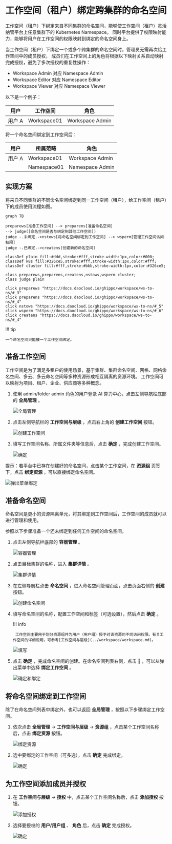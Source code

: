 # 工作空间（租户）绑定跨集群的命名空间

工作空间（租户）下绑定来自不同集群的命名空间，能够使工作空间（租户）灵活纳管平台上任意集群下的 Kubernetes Namespace。
同时平台提供了权限映射能力，能够将用户在工作空间的权限映射到绑定的命名空间身上。

当工作空间（租户）下绑定一个或多个跨集群的命名空间时，管理员无需再次给工作空间中的成员授权，
成员们在工作空间上的角色将根据以下映射关系自动映射完成授权，避免了多次授权的重复性操作：

- Workspace Admin 对应 Namespace Admin
- Workspace Editor 对应 Namespace Editor
- Workspace Viewer 对应 Namespace Viewer

以下是一个例子：

| 用户   | 工作空间    | 角色            |
| ------ | ----------- | --------------- |
| 用户 A | Workspace01 | Workspace Admin |

将一个命名空间绑定到工作空间后：

| 用户   | 所属范畴    | 角色            |
| ------ | ----------- | --------------- |
| 用户 A | Workspace01 | Workspace Admin |
|        | Namespace01 | Namespace Admin |

## 实现方案

将来自不同集群的不同命名空间绑定到同一工作空间（租户），给工作空间（租户）下的成员使用流程如图。

```mermaid
graph TB

preparews[准备工作空间] --> preparens[准备命名空间]
--> judge([命名空间是否与绑定到其他工作空间])
judge -.未绑定.->nstows[将命名空间绑定到工作空间] --> wsperm[管理工作空间访问权限]
judge -.已绑定.->createns[创建新的命名空间]

classDef plain fill:#ddd,stroke:#fff,stroke-width:1px,color:#000;
classDef k8s fill:#326ce5,stroke:#fff,stroke-width:1px,color:#fff;
classDef cluster fill:#fff,stroke:#bbb,stroke-width:1px,color:#326ce5;

class preparews,preparens,createns,nstows,wsperm cluster;
class judge plain

click preparews "https://docs.daocloud.io/ghippo/workspace/ws-to-ns/#_3"
click preparens "https://docs.daocloud.io/ghippo/workspace/ws-to-ns/#_4"
click nstows "https://docs.daocloud.io/ghippo/workspace/ws-to-ns/#_5"
click wsperm "https://docs.daocloud.io/ghippo/workspace/ws-to-ns/#_6"
click createns "https://docs.daocloud.io/ghippo/workspace/ws-to-ns/#_4"
```

!!! tip

    一个命名空间只能被一个工作空间绑定。

## 准备工作空间

工作空间是为了满足多租户的使用场景，基于集群、集群命名空间、网格、网格命名空间、多云、多云命名空间等多种资源形成相互隔离的资源环境。
工作空间可以映射为项目、租户、企业、供应商等多种概念。

1. 使用 admin/folder admin 角色的用户登录 AI 算力中心，点击左侧导航栏底部的 __全局管理__ 。

    ![全局管理](https://docs.daocloud.io/daocloud-docs-images/docs/ghippo/images/ws01.png)

1. 点击左侧导航栏的 __工作空间与层级__ ，点击右上角的 __创建工作空间__ 按钮。

    ![创建工作空间](https://docs.daocloud.io/daocloud-docs-images/docs/ghippo/images/ws02.png)

1. 填写工作空间名称、所属文件夹等信息后，点击 __确定__ ，完成创建工作空间。

    ![确定](https://docs.daocloud.io/daocloud-docs-images/docs/ghippo/images/ws03.png)

提示：若平台中已存在创建好的命名空间，点击某个工作空间，在 __资源组__ 页签下，点击 __绑定资源__ ，可以直接绑定命名空间。

![弹出菜单绑定](https://docs.daocloud.io/daocloud-docs-images/docs/ghippo/images/across02.png)

## 准备命名空间

命名空间是更小的资源隔离单元，将其绑定到工作空间后，工作空间的成员就可以进行管理和使用。

参照以下步骤准备一个还未绑定到任何工作空间的命名空间。

1. 点击左侧导航栏底部的 __容器管理__ 。

    ![容器管理](https://docs.daocloud.io/daocloud-docs-images/docs/ghippo/images/crd00.png) 

1. 点击目标集群的名称，进入 __集群详情__ 。

    ![集群详情](https://docs.daocloud.io/daocloud-docs-images/docs/kpanda/images/crd01.png)

1. 在左侧导航栏点击 __命名空间__ ，进入命名空间管理页面，点击页面右侧的 __创建__ 按钮。

    ![创建命名空间](https://docs.daocloud.io/daocloud-docs-images/docs/kpanda/images/ns01.png)

1. 填写命名空间的名称，配置工作空间和标签（可选设置），然后点击 __确定__ 。

    !!! info

        工作空间主要用于划分资源组并为用户（用户组）授予对该资源的不同访问权限。有关工作空间的详细说明，可参考[工作空间与层级](../workspace/workspace.md)。

    ![填写](https://docs.daocloud.io/daocloud-docs-images/docs/kpanda/images/ns02.png)

1. 点击 __确定__ ，完成命名空间的创建。在命名空间列表右侧，点击 __┇__ ，可以从弹出菜单中选择 __绑定工作空间__ 。

    ![确定和绑定](https://docs.daocloud.io/daocloud-docs-images/docs/kpanda/images/ns03.png)

## 将命名空间绑定到工作空间

除了在命名空间列表中绑定外，也可以返回 __全局管理__ ，按照以下步骤绑定工作空间。

1. 依次点击 __全局管理__ -> __工作空间与层级__ -> __资源组__ ，点击某个工作空间名称后，点击 __绑定资源__ 按钮。

    ![绑定资源](https://docs.daocloud.io/daocloud-docs-images/docs/ghippo/images/bind01.png)

1. 选中要绑定的工作空间（可多选），点击 __确定__ 完成绑定。

    ![确定](https://docs.daocloud.io/daocloud-docs-images/docs/ghippo/images/bind02.png)

## 为工作空间添加成员并授权

1. 在 __工作空间与层级__ -> __授权__ 中，点击某个工作空间名称后，点击 __添加授权__ 按钮。

    ![添加授权](https://docs.daocloud.io/daocloud-docs-images/docs/ghippo/images/wsauth01.png)

1. 选择要授权的 __用户/用户组__ 、 __角色__ 后，点击 __确定__ 完成授权。

    ![确定](../../images/wsauth02.png)